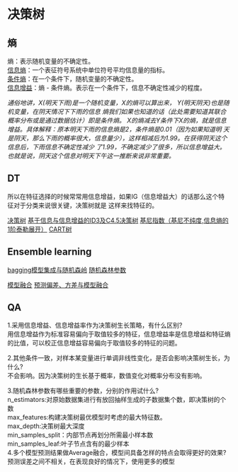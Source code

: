 # 决策树

## 熵
熵：表示随机变量的不确定性。  
[信息熵](https://zhuanlan.zhihu.com/p/89958871)：一个表征符号系统中单位符号平均信息量的指标。  
[条件熵](https://zhuanlan.zhihu.com/p/26551798)：在一个条件下，随机变量的不确定性。  
[信息增益](https://zhuanlan.zhihu.com/p/26596036)：熵 - 条件熵。表示在一个条件下，信息不确定性减少的程度。  

*通俗地讲，X(明天下雨)是一个随机变量，X的熵可以算出来， Y(明天阴天)也是随机变量，在阴天情况下下雨的信息
熵我们如果也知道的话（此处需要知道其联合概率分布或是通过数据估计）即是条件熵。
X的熵减去Y条件下X的熵，就是信息增益。具体解释：原本明天下雨的信息熵是2，条件熵是0.01（因为如果知道明
天是阴天，那么下雨的概率很大，信息量少），这样相减后为1.99。在获得阴天这个信息后，下雨信息不确定性减少
了1.99，不确定减少了很多，所以信息增益大。也就是说，阴天这个信息对明天下午这一推断来说非常重要。*

## DT
所以在特征选择的时候常常用信息增益，如果IG（信息增益大）的话那么这个特征对于分类来说很关键，决策树就是
这样来找特征的。  

[]()
[决策树](https://zhuanlan.zhihu.com/p/26703300)
[基于信息与信息增益的ID3及C4.5决策树](https://www.cnblogs.com/pinard/p/6050306.html)
[基尼指数（基尼不纯度,信息熵的1阶泰勒展开）](https://www.zhihu.com/question/296781126/answer/508112100)
[CART树](https://www.cnblogs.com/pinard/p/6053344.html)

## Ensemble learning
[bagging模型集成与随机森岭](https://www.cnblogs.com/pinard/p/6156009.html)
[随机森林参数](https://zhuanlan.zhihu.com/p/56940098)

[模型融合](https://zhuanlan.zhihu.com/p/25836678)
[预测偏差、方差与模型融合](https://github.com/azusakou/studynote_ML/blob/master/DT/Lecture_10_Ensemble.pdf)

## QA
1.采用信息增益、信息增益率作为决策树生长策略，有什么区别?  
用信息增益作为标准容易偏向于取值较多的特征，信息增益率是信息增益和特征熵的比值，可以校正信息增益容易偏向于取值较多的特征的问题。

2.其他条件一致，对样本某变量进行单调非线性变化，是否会影响决策树生长，为什么?  
不会影响。因为决策树的生长基于概率，数值变化对概率分布没有影响。

3.随机森林参数有哪些重要的参数，分别的作用试什么?  
n_estimators:对原始数据集进行有放回抽样生成的子数据集个数，即决策树的个数  
max_features:构建决策树最优模型时考虑的最大特征数。  
max_depth:决策树最大深度  
min_samples_split：内部节点再划分所需最小样本数  
min_samples_leaf:叶子节点含有的最少样本  
4.多个模型预测结果做Average融合，模型间具备怎样的特点会取得更好的效果?  
预测误差之间不相关，在表现良好的情况下，使用更多的模型








